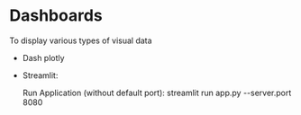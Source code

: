 # Dashboards
To display various types of visual data 

- Dash plotly

- Streamlit:

    Run Application (without default port): streamlit run app.py --server.port 8080
